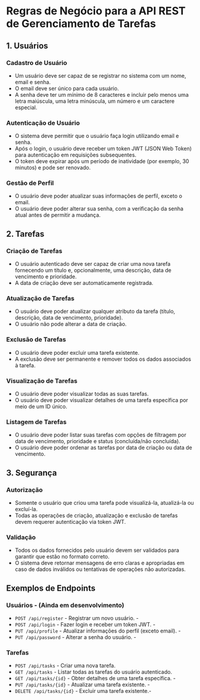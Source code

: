 # Regras de Negócio para a API REST de Gerenciamento de Tarefas

## 1. Usuários

### Cadastro de Usuário
- Um usuário deve ser capaz de se registrar no sistema com um nome, email e senha.
- O email deve ser único para cada usuário.
- A senha deve ter um mínimo de 8 caracteres e incluir pelo menos uma letra maiúscula, uma letra minúscula, um número e um caractere especial.

### Autenticação de Usuário
- O sistema deve permitir que o usuário faça login utilizando email e senha.
- Após o login, o usuário deve receber um token JWT (JSON Web Token) para autenticação em requisições subsequentes.
- O token deve expirar após um período de inatividade (por exemplo, 30 minutos) e pode ser renovado.

### Gestão de Perfil
- O usuário deve poder atualizar suas informações de perfil, exceto o email.
- O usuário deve poder alterar sua senha, com a verificação da senha atual antes de permitir a mudança.

## 2. Tarefas

### Criação de Tarefas
- O usuário autenticado deve ser capaz de criar uma nova tarefa fornecendo um título e, opcionalmente, uma descrição, data de vencimento e prioridade.
- A data de criação deve ser automaticamente registrada.

### Atualização de Tarefas
- O usuário deve poder atualizar qualquer atributo da tarefa (título, descrição, data de vencimento, prioridade).
- O usuário não pode alterar a data de criação.

### Exclusão de Tarefas
- O usuário deve poder excluir uma tarefa existente.
- A exclusão deve ser permanente e remover todos os dados associados à tarefa.

### Visualização de Tarefas
- O usuário deve poder visualizar todas as suas tarefas.
- O usuário deve poder visualizar detalhes de uma tarefa específica por meio de um ID único.

### Listagem de Tarefas
- O usuário deve poder listar suas tarefas com opções de filtragem por data de vencimento, prioridade e status (concluída/não concluída).
- O usuário deve poder ordenar as tarefas por data de criação ou data de vencimento.

## 3. Segurança

### Autorização
- Somente o usuário que criou uma tarefa pode visualizá-la, atualizá-la ou excluí-la.
- Todas as operações de criação, atualização e exclusão de tarefas devem requerer autenticação via token JWT.

### Validação
- Todos os dados fornecidos pelo usuário devem ser validados para garantir que estão no formato correto.
- O sistema deve retornar mensagens de erro claras e apropriadas em caso de dados inválidos ou tentativas de operações não autorizadas.

## Exemplos de Endpoints

### Usuários - **(Ainda em desenvolvimento)**
- `POST /api/register` - Registrar um novo usuário. -
- `POST /api/login` - Fazer login e receber um token JWT. -
- `PUT /api/profile` - Atualizar informações do perfil (exceto email). -
- `PUT /api/password` - Alterar a senha do usuário. -

### Tarefas
- `POST /api/tasks` - Criar uma nova tarefa.
- `GET /api/tasks` - Listar todas as tarefas do usuário autenticado.
- `GET /api/tasks/{id}` - Obter detalhes de uma tarefa específica. - 
- `PUT /api/tasks/{id}` - Atualizar uma tarefa existente. - 
- `DELETE /api/tasks/{id}` - Excluir uma tarefa existente.-
